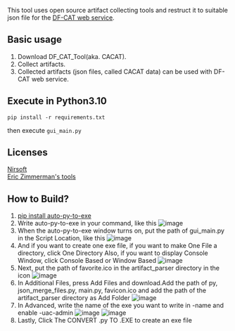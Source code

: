 This tool uses open source artifact collecting tools and restruct it to suitable json file for the [DF-CAT web service](http://df-cat.com/).

## Basic usage

1. Download DF_CAT_Tool(aka. CACAT).
2. Collect artifacts.
3. Collected artifacts (json files, called CACAT data) can be used with DF-CAT web service.

## Execute in Python3.10
    pip install -r requirements.txt
then execute `gui_main.py`

## Licenses

[Nirsoft](https://www.nirsoft.net/)  
[Eric Zimmerman's tools](https://ericzimmerman.github.io/#!index.md)

## How to Build?

1. [pip install auto-py-to-exe](https://pypi.org/project/auto-py-to-exe/)
2. Write auto-py-to-exe in your command, like this
![image](https://user-images.githubusercontent.com/99635869/207246439-065c4830-06c0-4d38-9283-bd3ebf779672.png)
3. When the auto-py-to-exe window turns on, put the path of gui_main.py in the Script Location, like this
![image](https://user-images.githubusercontent.com/99635869/207246773-935877da-ba4a-4bf2-898b-6102d8480d87.png)
4. And if you want to create one exe file, if you want to make One File a directory, 
   click One Directory Also, if you want to display Console Window, click Console Based or Window Based
![image](https://user-images.githubusercontent.com/99635869/207249525-1219d9f8-1667-4494-bba8-56d077040b01.png)
5. Next, put the path of favorite.ico in the artifact_parser directory in the icon
![image](https://user-images.githubusercontent.com/99635869/207247630-75da0cc6-3844-4206-a9cb-e881e4bf43fc.png)
6. In Additional Files, press Add Files and download.Add the path of py, json_merge_files.py, main.py, favicon.ico
   and add the path of the artifact_parser directory as Add Folder
![image](https://user-images.githubusercontent.com/99635869/207248230-c2036c46-105d-471d-94bf-94007fc465a5.png)
7. In Advanced, write the name of the exe you want to write in -name and enable -uac-admin
![image](https://user-images.githubusercontent.com/99635869/207248336-ff29406e-64ac-44e6-bd9f-341e56f3098b.png)
![image](https://user-images.githubusercontent.com/99635869/207248383-a4156b6c-d51c-4397-9eb0-c552a70e0bcc.png)
8. Lastly, Click The CONVERT .py TO .EXE to create an exe file
